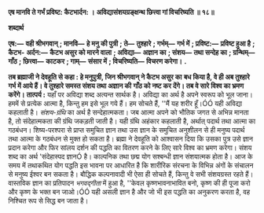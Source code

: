**एष मानवि ते गर्भं प्रविष्ट: कैटभार्दन: ।** **अविद्यासंशयग्रङ्क्षन्थ छित्त्वा गां विचरिष्यति ॥ १८॥** 

**शब्दार्थ** 

**एष:—** **वही श्रीभगवान्** **; मानवि—** **हे मनु की पुत्री** **; ते—** **तुश्हारे** **; गर्भम्—** **गर्भ में** **; प्रविष्ट:—** **प्रविष्ट हुआ है** **; कैटभ-** **अर्दन:—** **कैटभ असुर को मारने वाला** **; अविद्या—** **अज्ञान का** **; संशय—** **तथा सन्देह का** **; ग्रन्थिम्—** **गाँठ** **; छित्त्वा—** **काटकर** **; गाम्—** **संसार में** **; विचरिष्यति—** **विचरण करेगा।** **.** 

**तब ब्रह्माजी ने देवहूति से कहा : हे मनुपुत्री, जिन श्रीभगवान् ने कैटभ असुर का** **बध किया है, वे ही अब तुश्हारे गर्भ में आये हैं। वे तुश्हारे समस्त संशय तथा अज्ञान की** **गाँठ को नष्ट कर देंगे। तब वे सारे विश्व का भ्रमण करेंगे।** **तात्पर्य :** यहाँ पर अविद्या शब्द अत्यन्त सार्थक है। अविद्या का अर्थ है अपने स्वरूप को भूल जाना। हममें से प्रत्येक आत्मा है, किन्तु हम इसे भूल गये हैं। हम सोचते हैं, ''मैं यह शरीर हूँ।ÓÓ यही अविद्या कहलाती है। *संशय-ग्रंथि* का अर्थ है सन्देहात्मकता। जब आत्मा अपने को भौतिक जगत से अभिन्न मानता है, तो संदेहात्मकता की ग्रंथि जकड़ती जाती है। यही ग्रंथि अहंकार कहलाती है, अर्थात् पदार्थ तथा आत्मा का गठबंधन। शिष्य-परश्परा से प्राप्त समुचित ज्ञान तथा उस ज्ञान के समुचित अनुशीलन से ही मनुष्य पदार्थ तथा आत्मा के गठबंधन से मुक्त हो सकता है। ब्रह्मा ने देवहूति को आश्वासन दिया कि उसका पुत्र उसे ज्ञान प्रदान करेगा और फिर सांलय दर्शन की पद्धति का वितरण करने के लिए सारे विश्व का भ्रमण करेगा। संशय शब्द का अर्थ 'संदेहास्पद ज्ञानÓ है। काल्पनिक तथा छद्म योग सश्बन्धी ज्ञान संशयात्मक होता है। आज के समय में तथाकथित योग पद्धति इस भावना पर आधारित है कि शारीरिक संरचना के विभिन्न अंगों के संचालन से मनुष्य ईश्वर बन सकता है। बौद्धिक कल्पनावादी भी ऐसा ही सोचते हैं, किन्तु वे सभी संशयग्रस्त रहते हैं। वास्तविक ज्ञान का प्रतिपादन *भगवद्गीता* में हुआ है, ''केवल कृष्णभावनाभावित बनो, कृष्ण की ही पूजा करो और कृष्ण के भक्त बन जाओ।ÓÓ यही असली ज्ञान है और जो भी इस पद्धति का अनुकरण करता है, वह निश्चित रूप से सिद्ध बन जाता है।  